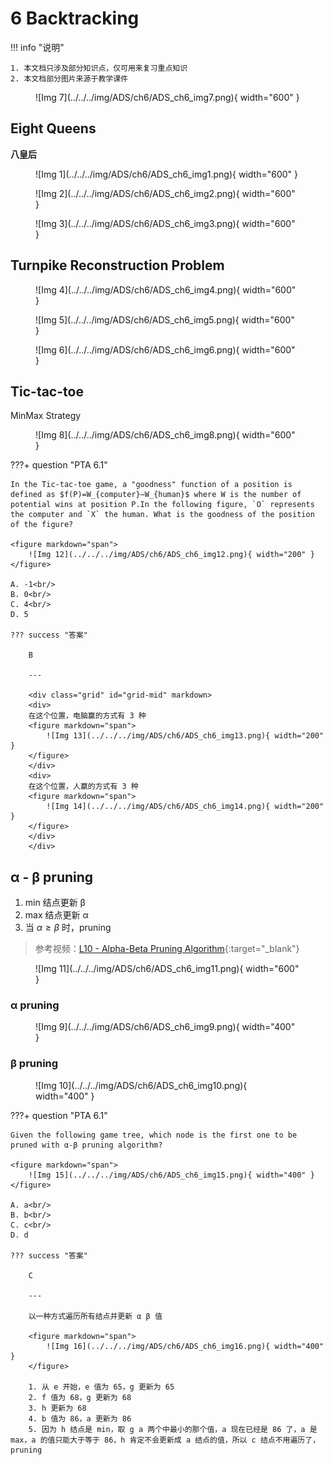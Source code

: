 # 6 Backtracking

<!-- !!! tip "说明"

    本文档正在更新中…… -->

!!! info "说明"

    1. 本文档只涉及部分知识点，仅可用来复习重点知识
    2. 本文档部分图片来源于教学课件

<figure markdown="span">
    ![Img 7](../../../img/ADS/ch6/ADS_ch6_img7.png){ width="600" }
</figure>

## Eight Queens

**八皇后**

<figure markdown="span">
    ![Img 1](../../../img/ADS/ch6/ADS_ch6_img1.png){ width="600" }
</figure>

<figure markdown="span">
    ![Img 2](../../../img/ADS/ch6/ADS_ch6_img2.png){ width="600" }
</figure>

<figure markdown="span">
    ![Img 3](../../../img/ADS/ch6/ADS_ch6_img3.png){ width="600" }
</figure>

## Turnpike Reconstruction Problem

<figure markdown="span">
    ![Img 4](../../../img/ADS/ch6/ADS_ch6_img4.png){ width="600" }
</figure>

<figure markdown="span">
    ![Img 5](../../../img/ADS/ch6/ADS_ch6_img5.png){ width="600" }
</figure>

<figure markdown="span">
    ![Img 6](../../../img/ADS/ch6/ADS_ch6_img6.png){ width="600" }
</figure>

## Tic-tac-toe

MinMax Strategy

<figure markdown="span">
    ![Img 8](../../../img/ADS/ch6/ADS_ch6_img8.png){ width="600" }
</figure>

???+ question "PTA 6.1"

    In the Tic-tac-toe game, a "goodness" function of a position is defined as $f(P)=W_{computer}−W_{human}$ where W is the number of potential wins at position P.In the following figure, `O` represents the computer and `X` the human. What is the goodness of the position of the figure?

    <figure markdown="span">
        ![Img 12](../../../img/ADS/ch6/ADS_ch6_img12.png){ width="200" }
    </figure>

    A. -1<br/>
    B. 0<br/>
    C. 4<br/>
    D. 5

    ??? success "答案"

        B

        ---

        <div class="grid" id="grid-mid" markdown>
        <div>
        在这个位置，电脑赢的方式有 3 种
        <figure markdown="span">
            ![Img 13](../../../img/ADS/ch6/ADS_ch6_img13.png){ width="200" }
        </figure>
        </div>
        <div>
        在这个位置，人赢的方式有 3 种
        <figure markdown="span">
            ![Img 14](../../../img/ADS/ch6/ADS_ch6_img14.png){ width="200" }
        </figure>
        </div>
        </div>

## α - β pruning

1. min 结点更新 β
2. max 结点更新 α
3. 当 $\alpha \geqslant \beta$ 时，pruning

> 参考视频：[L10 - Alpha-Beta Pruning Algorithm](https://www.bilibili.com/video/BV1e7411y7mf/){:target="_blank"}

<figure markdown="span">
    ![Img 11](../../../img/ADS/ch6/ADS_ch6_img11.png){ width="600" }
</figure>

### α pruning

<figure markdown="span">
    ![Img 9](../../../img/ADS/ch6/ADS_ch6_img9.png){ width="400" }
</figure>

### β pruning

<figure markdown="span">
    ![Img 10](../../../img/ADS/ch6/ADS_ch6_img10.png){ width="400" }
</figure>

???+ question "PTA 6.1"

    Given the following game tree, which node is the first one to be pruned with α-β pruning algorithm?

    <figure markdown="span">
        ![Img 15](../../../img/ADS/ch6/ADS_ch6_img15.png){ width="400" }
    </figure>

    A. a<br/>
    B. b<br/>
    C. c<br/>
    D. d

    ??? success "答案"

        C

        ---

        以一种方式遍历所有结点并更新 α β 值

        <figure markdown="span">
            ![Img 16](../../../img/ADS/ch6/ADS_ch6_img16.png){ width="400" }
        </figure>

        1. 从 e 开始，e 值为 65，g 更新为 65
        2. f 值为 68，g 更新为 68
        3. h 更新为 68
        4. b 值为 86，a 更新为 86
        5. 因为 h 结点是 min，取 g a 两个中最小的那个值，a 现在已经是 86 了，a 是 max，a 的值只能大于等于 86，h 肯定不会更新成 a 结点的值，所以 c 结点不用遍历了，pruning 